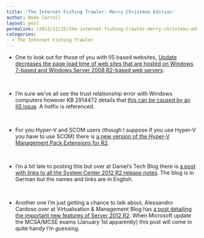 ```yaml
---
title: 'The Internet Fishing Trawler: Merry Christmas Edition'
author: Bede Carroll
layout: post
permalink: /2013/12/25/the-internet-fishing-trawler-merry-christmas-edition/
categories:
  - The Internet Fishing Trawler
---
```

*   One to look out for those of you with IIS based websites, <a href="https://support.microsoft.com/kb/2684600" target="_blank">Update decreases the page load time of web sites that are hosted on Windows 7-based and Windows Server 2008 R2-based web servers</a>.

&nbsp;

*   I&#8217;m sure we&#8217;ve all see the trust relationship error with Windows computers however KB 2914472 details that <a href="https://support.microsoft.com/kb/2914472" target="_blank">this can be caused by an IIS issue</a>. A hotfix is referenced.

&nbsp;

*   For you Hyper-V and SCOM users (though I suppose if you use Hyper-V you have to use SCOM) there is <a href="http://blogs.technet.com/b/askcore/archive/2013/12/10/hyper-v-management-pack-extensions-2012-2012r2-available.aspx" target="_blank">a new version of the Hyper-V Management Pack Extensions for R2</a>.

&nbsp;

*   I&#8217;m a bit late to posting this but over at Daniel&#8217;s Tech Blog there is <a href="http://www.danielstechblog.de/system-center-2012-r2-release-notes/" target="_blank">a post with links to all the System Center 2012 R2 release notes</a>. The blog is in German but the names and links are in English.

&nbsp;

*   Another one I&#8217;m just getting a chance to talk about, Alessandro Cardoso over at Virtualisation & Management Blog has <a href="http://cloudtidings.com/2013/10/19/windows-server-2012-r2-key-capabilities/" target="_blank">a post detailing the important new features of Server 2012 R2</a>. When Microsoft update the MCSA/MCSE exams (January 1st apparently) this post will come in quite handy I&#8217;m guessing.

&nbsp;